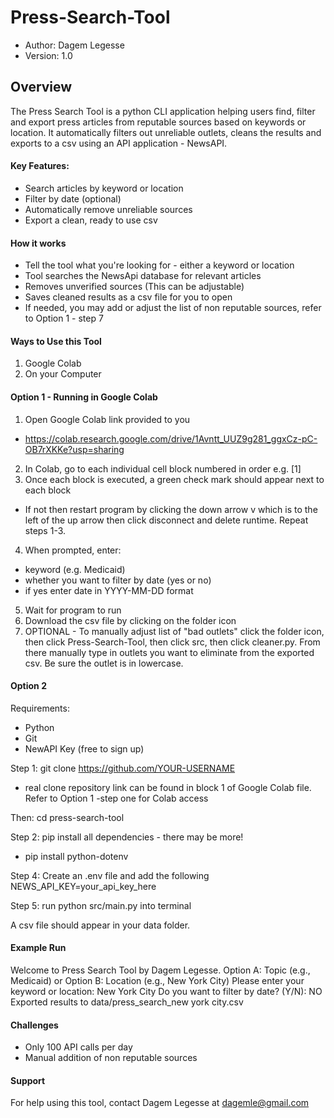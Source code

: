 # Press-Search-Tool
- Author: Dagem Legesse
- Version: 1.0
## Overview
The Press Search Tool is a python CLI application helping users find, filter and export press articles from reputable sources based on keywords or location. It automatically filters out unreliable outlets, cleans the results and exports to a csv using an API application - NewsAPI. 

#### Key Features:
- Search articles by keyword or location
- Filter by date (optional)
- Automatically remove unreliable sources
- Export a clean, ready to use csv

#### How it works
- Tell the tool what you're looking for - either a keyword or location
- Tool searches the NewsApi database for relevant articles
- Removes unverified sources (This can be adjustable)
- Saves cleaned results as a csv file for you to open
- If needed, you may add or adjust the list of non reputable sources, refer to Option 1 - step 7

#### Ways to Use this Tool
1. Google Colab
2. On your Computer

#### Option 1 - Running in Google Colab
1. Open Google Colab link provided to you
  - https://colab.research.google.com/drive/1Avntt_UUZ9g281_ggxCz-pC-OB7rXKKe?usp=sharing
2. In Colab, go to each individual cell block numbered in order e.g. [1]
3. Once each block is executed, a green check mark should appear next to each block
  - If not then restart program by clicking the down arrow v which is to the left of the up arrow then click disconnect and delete runtime. Repeat steps 1-3.
4. When prompted, enter:
  - keyword (e.g. Medicaid)
  - whether you want to filter by date (yes or no)
  - if yes enter date in YYYY-MM-DD format
5. Wait for program to run
6. Download the csv file by clicking on the folder icon
7. OPTIONAL - To manually adjust list of "bad outlets" click the folder icon, then click Press-Search-Tool, then click src, then click cleaner.py. From there manually type in outlets you want to eliminate from the exported csv. Be sure the outlet is in lowercase.

#### Option 2
Requirements:
- Python
- Git
- NewAPI Key (free to sign up)

Step 1:
git clone https://github.com/YOUR-USERNAME 
  - real clone repository link can be found in block 1 of Google Colab file. Refer to Option 1 -step one for Colab access

Then:
cd press-search-tool

Step 2:
pip install all dependencies - there may be more!
  - pip install python-dotenv

Step 4: 
Create an .env file and add the following
NEWS_API_KEY=your_api_key_here

Step 5:
run python src/main.py into terminal

A csv file should appear in your data folder.

#### Example Run
Welcome to Press Search Tool by Dagem Legesse.
Option A: Topic (e.g., Medicaid) or Option B: Location (e.g., New York City)
Please enter your keyword or location: New York City
Do you want to filter by date? (Y/N): NO
Exported results to data/press_search_new york city.csv

#### Challenges
- Only 100 API calls per day
- Manual addition of non reputable sources


#### Support 
For help using this tool, contact Dagem Legesse at dagemle@gmail.com








